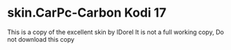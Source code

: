 # skin.CarPc-Carbon Kodi 17

This is a copy of the excellent skin by IDorel<cr>
It is not a full working copy, Do not download
this copy

